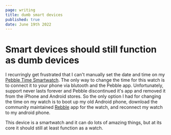 ```yaml
---
page: writing
title: dumb smart devices
published: true
date: June 19th 2022
---
```


# Smart devices should still function as dumb devices

I recurringly get frustrated that I can't manually set the date and time on my [Pebble Time Smartwatch](https://www.kickstarter.com/projects/getpebble/pebble-time-awesome-smartwatch-no-compromises).
The only way to change the time for this watch is to connect it to your phone via blutooth and the Pebble app.
Unfortunately, support never lasts forever and Pebble discontinued it's app and removed it from the iPhone and Android stores.
So the only option I had for changing the time on my watch is to boot up my old Android phone, download the community maintained
[Rebble](https://rebble.io/) app for the watch, and reconnect my watch to my android phone.

This device is a smartwatch and it can do lots of amazing things, but at its core it should still at least function as a watch.